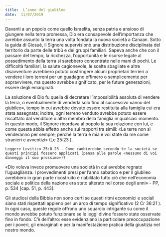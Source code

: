 ```yaml
---
title:  L’anno del giubileo
date:  11/07/2019
---
```


Davanti a un popolo come quello Israelita, senza patria e ansioso di giungere nella terra promessa, Dio era consapevole dell’importanza che avrebbe assunto la terra una volta fondata la nuova società a Canaan. Sotto la guida di Giosuè, il Signore supervisionò una distribuzione disciplinata del territorio da parte delle tribù e dei gruppi familiari. Sapeva anche che con il passare del tempo, la ricchezza, l’opportunità e le risorse legate al possedimento della terra si sarebbero concentrate nelle mani di pochi. Le difficoltà familiari, la salute cagionevole, le scelte sbagliate e altre disavventure avrebbero potuto costringere alcuni proprietari terrieri a vendere i loro terreni per un guadagno effimero o semplicemente per sopravvivere, ma questo avrebbe significato, per le future generazioni, essere degli emarginati.

La soluzione di Dio fu quella di decretare l’impossibilità assoluta di vendere la terra, o eventualmente di venderla solo fino al successivo «anno del giubileo», tempo in cui avrebbe dovuto essere restituita alla famiglia cui era stata assegnata; inoltre, ogni terreno venduto avrebbe potuto essere riscattato dal venditore o altro membro della famiglia in qualsiasi momento. In questo modo, il Signore ricordava al popolo la sua relazione con lui, e come questa abbia effetto anche sui rapporti tra simili: «Le terre non si venderanno per sempre; perché la terra è mia e voi state da me come stranieri e avventizi» (Le 25:23 ).

`Leggere Levitico 25:8-23 . Come cambierebbe secondo te la società se questi principi fossero applicati (pensa alle parole «nessuno di voi danneggi il suo prossimo»)?`

«Dio voleva invece promuovere una società in cui avrebbe regnato l’uguaglianza. I provvedimenti presi per l’anno sabatico e per il giubileo avrebbero in gran parte ricostruito e riabilitato tutto ciò che nell’economia sociale e politica della nazione era stato alterato nel corso degli anni» - PP, p. 534 [cap. 51, p. 443].

Gli studiosi della Bibbia non sono certi se questi ritmi economici e sociali siano stati rispettati appieno per un arco di tempo significativo (2 Cr 36:21 ). In ogni caso, queste regole offrono uno squarcio intrigante su come il mondo avrebbe potuto funzionare se le leggi divine fossero state osservate fino in fondo. C’è dell’altro: esse evidenziano la particolare preoccupazione per i poveri, gli emarginati e per la manifestazione pratica della giustizia nel nostro mondo.